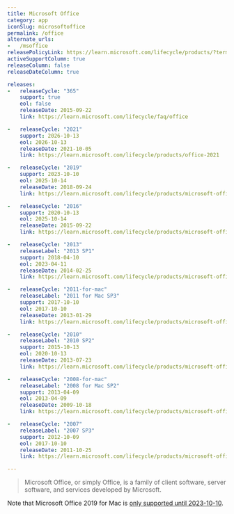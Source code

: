 ```yaml
---
title: Microsoft Office
category: app
iconSlug: microsoftoffice
permalink: /office
alternate_urls:
-   /msoffice
releasePolicyLink: https://learn.microsoft.com/lifecycle/products/?terms=Office
activeSupportColumn: true
releaseColumn: false
releaseDateColumn: true

releases:
-   releaseCycle: "365"
    support: true
    eol: false
    releaseDate: 2015-09-22
    link: https://learn.microsoft.com/lifecycle/faq/office

-   releaseCycle: "2021"
    support: 2026-10-13
    eol: 2026-10-13
    releaseDate: 2021-10-05
    link: https://learn.microsoft.com/lifecycle/products/office-2021

-   releaseCycle: "2019"
    support: 2023-10-10
    eol: 2025-10-14
    releaseDate: 2018-09-24
    link: https://learn.microsoft.com/lifecycle/products/microsoft-office-2019

-   releaseCycle: "2016"
    support: 2020-10-13
    eol: 2025-10-14
    releaseDate: 2015-09-22
    link: https://learn.microsoft.com/lifecycle/products/microsoft-office-2016

-   releaseCycle: "2013"
    releaseLabel: "2013 SP1"
    support: 2018-04-10
    eol: 2023-04-11
    releaseDate: 2014-02-25
    link: https://learn.microsoft.com/lifecycle/products/microsoft-office-2013

-   releaseCycle: "2011-for-mac"
    releaseLabel: "2011 for Mac SP3"
    support: 2017-10-10
    eol: 2017-10-10
    releaseDate: 2013-01-29
    link: https://learn.microsoft.com/lifecycle/products/microsoft-office-for-mac-2011

-   releaseCycle: "2010"
    releaseLabel: "2010 SP2"
    support: 2015-10-13
    eol: 2020-10-13
    releaseDate: 2013-07-23
    link: https://learn.microsoft.com/lifecycle/products/microsoft-office-2010

-   releaseCycle: "2008-for-mac"
    releaseLabel: "2008 for Mac SP2"
    support: 2013-04-09
    eol: 2013-04-09
    releaseDate: 2009-10-18
    link: https://learn.microsoft.com/lifecycle/products/microsoft-office-2008-for-mac

-   releaseCycle: "2007"
    releaseLabel: "2007 SP3"
    support: 2012-10-09
    eol: 2017-10-10
    releaseDate: 2011-10-25
    link: https://learn.microsoft.com/lifecycle/products/microsoft-office-2007

---
```


> Microsoft Office, or simply Office, is a family of client software, server software, and services
> developed by Microsoft.

Note that Microsoft Office 2019 for Mac is [only supported until 2023-10-10](https://learn.microsoft.com/lifecycle/products/microsoft-office-2019-for-mac).
